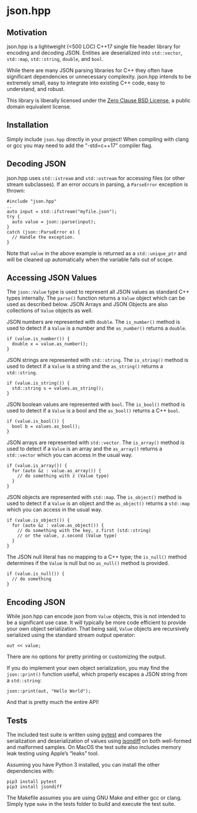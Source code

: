 # json.hpp

## Motivation

json.hpp is a lightweight (<500 LOC) C++17 single file header library
for encoding and decoding JSON. Entities are deserialized into
`std::vector`, `std::map`, `std::string`, `double`, and `bool`.

While there are many JSON parsing libraries for C++ they often have
significant dependencies or unnecessary complexity.  json.hpp intends
to be extremely small, easy to integrate into existing C++ code, easy
to understand, and robust.

This library is liberally licensed under the [Zero Clause BSD
License](https://en.wikipedia.org/wiki/Public-domain-equivalent_license),
a public domain equivalent license.

## Installation

Simply include `json.hpp` directly in your project! When compiling
with clang or gcc you may need to add the "-std=c++17" compiler flag.

## Decoding JSON

json.hpp uses `std::istream` and `std::ostream` for accessing files
(or other stream subclasses). If an error occurs in parsing,
a `ParseError` exception is thrown:

    #include "json.hpp"
    ..
    auto input = std::ifstream("myfile.json");
    try {
      auto value = json::parse(input);
    }
    catch (json::ParseError e) {
      // Handle the exception.
    }

Note that `value` in the above example is returned as a
`std::unique_ptr` and will be cleaned up automatically when the
variable falls out of scope.

## Accessing JSON Values

The `json::Value` type is used to represent all JSON values as
standard C++ types internally. The `parse()` function returns a
`Value` object which can be used as described below. JSON Arrays and
JSON Objects are also collections of `Value` objects as well.

JSON numbers are represented with `double`. The `is_number()` method
is used to detect if a `Value` is a number and the `as_number()`
returns a `double`.

    if (value.is_number()) {
      double x = value.as_number();
    }

JSON strings are represented with `std::string`. The `is_string()`
method is used to detect if a `Value` is a string and the
`as_string()` returns a `std::string`.

    if (value.is_string()) {
      std::string s = values.as_string();
    }

JSON boolean values are represented with `bool`. The `is_bool()`
method is used to detect if a `Value` is a bool and the `as_bool()`
returns a C++ `bool`.

    if (value.is_bool()) {
      bool b = values.as_bool();
    }

JSON arrays are represented with `std::vector`. The `is_array()`
method is used to detect if a `Value` is an array and the `as_array()`
returns a `std::vector` which you can access in the usual way.

    if (value.is_array()) {
      for (auto &z : value.as_array()) {
        // do something with z (Value type)
      }
    }

JSON objects are represented with `std::map`. The `is_object()` method
is used to detect if a `Value` is an object and the `as_object()`
returns a `std::map` which you can access in the usual way.

    if (value.is_object()) {
      for (auto &z : value.as_object()) {
        // do something with the key, z.first (std::string)
        // or the value, z.second (Value type)
      }
    }

The JSON null literal has no mapping to a C++ type; the `is_null()`
method determines if the `Value` is null but no `as_null()` method is
provided.

    if (value.is_null()) {
      // do something
    }

## Encoding JSON

While json.hpp can encode json from `Value` objects, this is not
intended to be a significant use case. It will typically be more
code efficient to provide your own object serialization.  That being
said, `Value` objects are recursively serialized using the standard
stream output operator:

    out << value;

There are no options for pretty printing or customizing the output.

If you do implement your own object serialization, you may find the
`json::print()` function useful, which properly escapes a JSON string
from a `std::string`:

    json::print(out, "Hello World");

And that is pretty much the entire API!

## Tests

The included test suite is written using
[pytest](https://docs.pytest.org) and compares the serialization and
deserialization of values using
[jsondiff](https://github.com/xlwings/jsondiff) on both well-formed
and malformed samples. On MacOS the test suite also includes memory
leak testing using Apple’s “leaks” tool.

Assuming you have Python 3 installed, you can install the other
dependencies with:

    pip3 install pytest
    pip3 install jsondiff

The Makefile assumes you are using GNU Make and either gcc or
clang. Simply type `make` in the tests folder to build and execute the
test suite.
